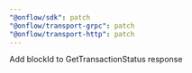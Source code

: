 ```yaml
---
"@onflow/sdk": patch
"@onflow/transport-grpc": patch
"@onflow/transport-http": patch
---
```


Add blockId to GetTransactionStatus response
